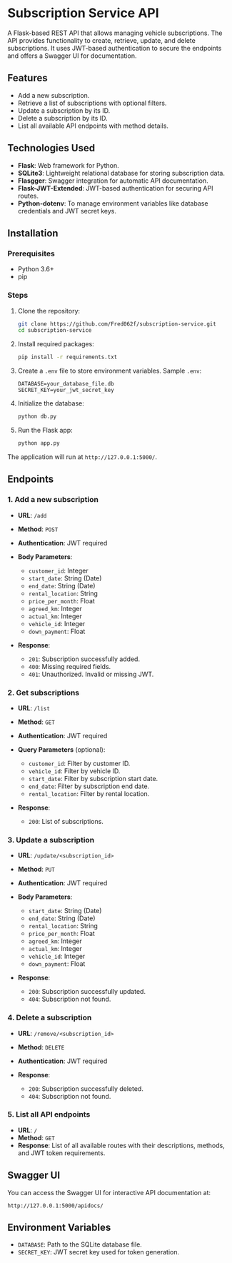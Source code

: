 # Subscription Service API

A Flask-based REST API that allows managing vehicle subscriptions. The API provides functionality to create, retrieve, update, and delete subscriptions. It uses JWT-based authentication to secure the endpoints and offers a Swagger UI for documentation.

## Features

- Add a new subscription.
- Retrieve a list of subscriptions with optional filters.
- Update a subscription by its ID.
- Delete a subscription by its ID.
- List all available API endpoints with method details.

## Technologies Used

- **Flask**: Web framework for Python.
- **SQLite3**: Lightweight relational database for storing subscription data.
- **Flasgger**: Swagger integration for automatic API documentation.
- **Flask-JWT-Extended**: JWT-based authentication for securing API routes.
- **Python-dotenv**: To manage environment variables like database credentials and JWT secret keys.

## Installation

### Prerequisites

- Python 3.6+
- pip

### Steps

1. Clone the repository:
    ```bash
    git clone https://github.com/Fred062f/subscription-service.git
    cd subscription-service
    ```

2. Install required packages:
    ```bash
    pip install -r requirements.txt
    ```

3. Create a `.env` file to store environment variables. Sample `.env`:

    ```
    DATABASE=your_database_file.db
    SECRET_KEY=your_jwt_secret_key
    ```

4. Initialize the database:
    ```bash
    python db.py
    ```

5. Run the Flask app:
    ```bash
    python app.py
    ```

The application will run at `http://127.0.0.1:5000/`.

## Endpoints

### 1. Add a new subscription
- **URL**: `/add`
- **Method**: `POST`
- **Authentication**: JWT required
- **Body Parameters**:
  - `customer_id`: Integer
  - `start_date`: String (Date)
  - `end_date`: String (Date)
  - `rental_location`: String
  - `price_per_month`: Float
  - `agreed_km`: Integer
  - `actual_km`: Integer
  - `vehicle_id`: Integer
  - `down_payment`: Float

- **Response**:
  - `201`: Subscription successfully added.
  - `400`: Missing required fields.
  - `401`: Unauthorized. Invalid or missing JWT.

### 2. Get subscriptions
- **URL**: `/list`
- **Method**: `GET`
- **Authentication**: JWT required
- **Query Parameters** (optional):
  - `customer_id`: Filter by customer ID.
  - `vehicle_id`: Filter by vehicle ID.
  - `start_date`: Filter by subscription start date.
  - `end_date`: Filter by subscription end date.
  - `rental_location`: Filter by rental location.

- **Response**:
  - `200`: List of subscriptions.

### 3. Update a subscription
- **URL**: `/update/<subscription_id>`
- **Method**: `PUT`
- **Authentication**: JWT required
- **Body Parameters**:
  - `start_date`: String (Date)
  - `end_date`: String (Date)
  - `rental_location`: String
  - `price_per_month`: Float
  - `agreed_km`: Integer
  - `actual_km`: Integer
  - `vehicle_id`: Integer
  - `down_payment`: Float

- **Response**:
  - `200`: Subscription successfully updated.
  - `404`: Subscription not found.

### 4. Delete a subscription
- **URL**: `/remove/<subscription_id>`
- **Method**: `DELETE`
- **Authentication**: JWT required

- **Response**:
  - `200`: Subscription successfully deleted.
  - `404`: Subscription not found.

### 5. List all API endpoints
- **URL**: `/`
- **Method**: `GET`
- **Response**: List of all available routes with their descriptions, methods, and JWT token requirements.

## Swagger UI

You can access the Swagger UI for interactive API documentation at:

```
http://127.0.0.1:5000/apidocs/
```

## Environment Variables

- `DATABASE`: Path to the SQLite database file.
- `SECRET_KEY`: JWT secret key used for token generation.
